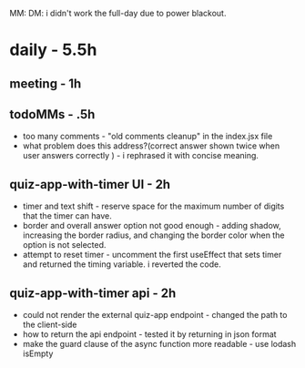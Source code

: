MM: DM: i didn't work the full-day due to power blackout.

# daily - 5.5h

## meeting - 1h

## todoMMs - .5h
* too many comments - "old comments cleanup" in the index.jsx file
* what problem does this address?(correct answer shown twice when user answers correctly ) - i rephrased it with concise meaning.

## quiz-app-with-timer UI - 2h
* timer and text shift -  reserve space for the maximum number of digits that the timer can have.
* border and overall answer option not good enough -  adding shadow, increasing the border radius, and changing the border color when the option is not selected.
* attempt to reset timer - uncomment the first useEffect that sets timer and returned the timing variable. i reverted the code.

## quiz-app-with-timer api - 2h
* could not render the external quiz-app endpoint - changed the path to the client-side
* how to return the api endpoint - tested it by returning in json format
* make the guard clause of the async function more readable - use lodash isEmpty   